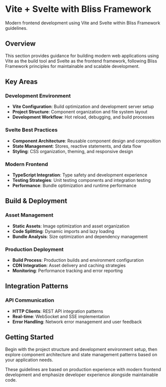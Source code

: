 # Vite + Svelte with Bliss Framework

Modern frontend development using Vite and Svelte within Bliss Framework guidelines.

## Overview

This section provides guidance for building modern web applications using Vite as the build tool and Svelte as the frontend framework, following Bliss Framework principles for maintainable and scalable development.

## Key Areas

### Development Environment
- **Vite Configuration**: Build optimization and development server setup
- **Project Structure**: Component organization and file system layout
- **Development Workflow**: Hot reload, debugging, and build processes

### Svelte Best Practices
- **Component Architecture**: Reusable component design and composition
- **State Management**: Stores, reactive statements, and data flow
- **Styling**: CSS organization, theming, and responsive design

### Modern Frontend
- **TypeScript Integration**: Type safety and development experience
- **Testing Strategies**: Unit testing components and integration testing
- **Performance**: Bundle optimization and runtime performance

## Build & Deployment

### Asset Management
- **Static Assets**: Image optimization and asset organization
- **Code Splitting**: Dynamic imports and lazy loading
- **Bundle Analysis**: Size optimization and dependency management

### Production Deployment
- **Build Process**: Production builds and environment configuration
- **CDN Integration**: Asset delivery and caching strategies
- **Monitoring**: Performance tracking and error reporting

## Integration Patterns

### API Communication
- **HTTP Clients**: REST API integration patterns
- **Real-time**: WebSocket and SSE implementation
- **Error Handling**: Network error management and user feedback

## Getting Started

Begin with the project structure and development environment setup, then explore component architecture and state management patterns based on your application needs.

These guidelines are based on production experience with modern frontend development and emphasize developer experience alongside maintainable code.